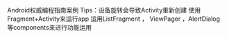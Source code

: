 Android权威编程指南案例
Tips：设备旋转会导致Activity重新创建
使用Fragment+Activity来运行app
运用ListFragment ， ViewPager ，AlertDialog 等components来进行功能运用
